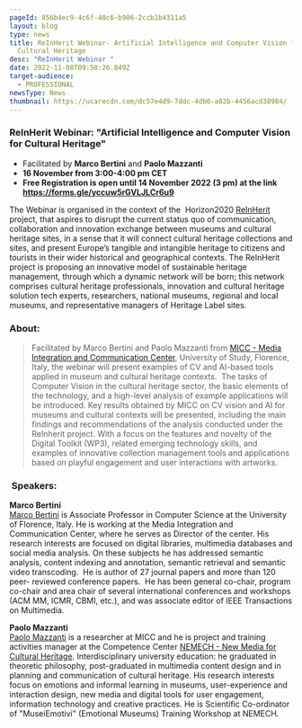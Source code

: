 ```yaml
---
pageId: 856b4ec9-4c6f-40c6-b906-2ccb1b4311a5
layout: blog
type: news
title: ReInHerit Webinar- Artificial Intelligence and Computer Vision for
  Cultural Heritage
desc: "ReInHerit Webinar "
date: 2022-11-08T09:50:26.849Z
target-audience:
  - PROFESSIONAL
newsType: News
thumbnail: https://ucarecdn.com/dc57e4d9-7ddc-4db0-a02b-4456acd38984/
---
```

### ReInHerit Webinar: "Artificial Intelligence and Computer Vision for Cultural Heritage"

* Facilitated by **Marco Bertini** and **Paolo Mazzanti**
* **16 November from 3:00-4:00 pm CET**
* **Free Registration is open until 14 November 2022 (3 pm) at the link <https://forms.gle/yccuw5rGVLJLCr6u9>**

The Webinar is organised in the context of the  Horizon2020 [ReInHerit](https://www.reinherit.eu/) project, that aspires to disrupt the current status quo of communication, collaboration and innovation exchange between museums and cultural heritage sites, in a sense that it will connect cultural heritage collections and sites, and present Europe’s tangible and intangible heritage to citizens and tourists in their wider historical and geographical contexts. The ReInHerit project is proposing an innovative model of sustainable heritage management, through which a dynamic network will be born; this network comprises cultural heritage professionals, innovation and cultural heritage solution tech experts, researchers, national museums, regional and local museums, and representative managers of Heritage Label sites. 

### About:

> Facilitated by Marco Bertini and Paolo Mazzanti from [MICC - Media Integration and Communication Center](https://www.micc.unifi.it), University of Study, Florence, Italy, the webinar will present examples of CV and AI-based tools applied in museum and cultural heritage contexts.  The tasks of Computer Vision in the cultural heritage sector, the basic elements of the technology, and a high-level analysis of example applications will be introduced. Key results obtained by MICC on CV vision and AI for museums and cultural contexts will be presented, including the main findings and recommendations of the analysis conducted under the ReInherit project. With a focus on the features and novelty of the Digital Toolkit (WP3), related emerging technology skills, and examples of innovative collection management tools and applications based on playful engagement and user interactions with artworks.

###  Speakers:

**Marco Bertini**\
[Marco Bertini](https://www.micc.unifi.it/people/marco-bertini/) is Associate Professor in Computer Science at the University of Florence, Italy. He is working at the Media Integration and Communication Center, where he serves as Director of the center. His research interests are focused on digital libraries, multimedia databases and social media analysis. On these subjects he has addressed semantic analysis, content indexing and annotation, semantic retrieval and semantic video transcoding.  He is author of 27 journal papers and more than 120 peer- reviewed conference papers.  He has been general co-chair, program co-chair and area chair of several international conferences and workshops (ACM MM, ICMR, CBMI, etc.), and was associate editor of IEEE Transactions on Multimedia. 

**Paolo Mazzanti**\
[Paolo Mazzanti](https://www.micc.unifi.it/people/paolo-mazzanti/) is a researcher at MICC and he is project and training activities manager at the Competence Center [NEMECH - New Media for Cultural Heritage](http://nemech.unifi.it). Interdisciplinary university education: he graduated in theoretic philosophy, post-graduated in multimedia content design and in planning and communication of cultural heritage. His research interests focus on emotions and informal learning in museums, user-experience and interaction design, new media and digital tools for user engagement, information technology and creative practices. He is Scientific Co-ordinator of "MuseiEmotivi" (Emotional Museums) Training Workshop at NEMECH.